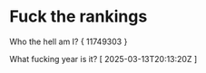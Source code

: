 # Fuck the rankings

Who the hell am I?
{ 11749303 }

What fucking year is it?
[ 2025-03-13T20:13:20Z ]

